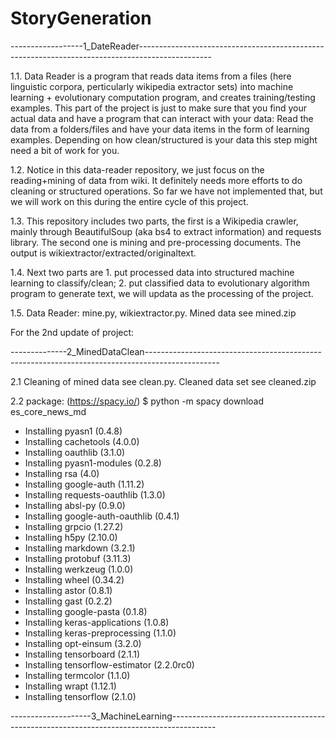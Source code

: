 # StoryGeneration

------------------1_DateReader------------------------------------------------------------------------------------------------

1.1. Data Reader is a program that reads data items from a files (here linguistic corpora, perticularly wikipedia extractor sets) into machine learning + evolutionary computation program, and creates training/testing examples. This part of the project is just to make sure that you find your actual data and have a program that can interact with your data: Read the data from a folders/files and have your data items in the form of learning examples. Depending on how clean/structured is your data this step might need a bit of work for you.

1.2. Notice in this data-reader repository, we just focus on the reading+mining of data from wiki. It definitely needs more efforts to do cleaning or structured operations. So far we have not implemented that, but we will work on this during the entire cycle of this project.

1.3. This repository includes two parts, the first is a Wikipedia crawler, mainly through BeautifulSoup (aka bs4 to extract information) and requests library. The second one is mining and pre-processing documents. The output is wikiextractor/extracted/originaltext.

1.4. Next two parts are 1. put processed data into structured machine learning to classify/clean; 2. put classified data to evolutionary algorithm program to generate text, we will updata as the processing of the project.

1.5. Data Reader: mine.py, wikiextractor.py. Mined data see mined.zip




For the 2nd update of project:

--------------2_MinedDataClean------------------------------------------------------------------------------------------------

2.1 Cleaning of mined data see clean.py. Cleaned data set see cleaned.zip

2.2 package: (https://spacy.io/)
  $ python -m spacy download es_core_news_md
  - Installing pyasn1 (0.4.8)
  - Installing cachetools (4.0.0)
  - Installing oauthlib (3.1.0)
  - Installing pyasn1-modules (0.2.8)
  - Installing rsa (4.0)
  - Installing google-auth (1.11.2)
  - Installing requests-oauthlib (1.3.0)
  - Installing absl-py (0.9.0)
  - Installing google-auth-oauthlib (0.4.1)
  - Installing grpcio (1.27.2)
  - Installing h5py (2.10.0)
  - Installing markdown (3.2.1)
  - Installing protobuf (3.11.3)
  - Installing werkzeug (1.0.0)
  - Installing wheel (0.34.2)
  - Installing astor (0.8.1)
  - Installing gast (0.2.2)
  - Installing google-pasta (0.1.8)
  - Installing keras-applications (1.0.8)
  - Installing keras-preprocessing (1.1.0)
  - Installing opt-einsum (3.2.0)
  - Installing tensorboard (2.1.1)
  - Installing tensorflow-estimator (2.2.0rc0)
  - Installing termcolor (1.1.0)
  - Installing wrapt (1.12.1)
  - Installing tensorflow (2.1.0)

--------------------3_MachineLearning-----------------------------------------------------------------------------------------


